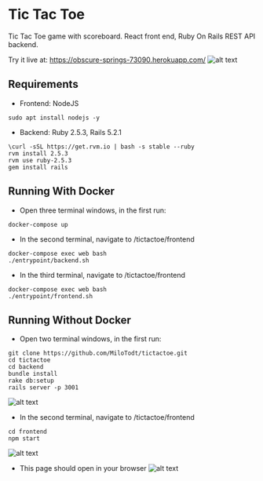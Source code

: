 # Tic Tac Toe

Tic Tac Toe game with scoreboard. 
React front end, Ruby On Rails REST API backend.

Try it live at: https://obscure-springs-73090.herokuapp.com/
![alt text](https://i.imgur.com/ymupNbC.png "Website")

## Requirements

* Frontend: NodeJS
```
sudo apt install nodejs -y
```

* Backend: Ruby 2.5.3, Rails 5.2.1

```
\curl -sSL https://get.rvm.io | bash -s stable --ruby
rvm install 2.5.3
rvm use ruby-2.5.3
gem install rails
```

## Running With Docker
* Open three terminal windows, in the first run:
```
docker-compose up
```

* In the second terminal, navigate to /tictactoe/frontend
```
docker-compose exec web bash
./entrypoint/backend.sh
```

* In the third terminal, navigate to /tictactoe/frontend
```
docker-compose exec web bash
./entrypoint/frontend.sh
```

## Running Without Docker
* Open two terminal windows, in the first run:
```
git clone https://github.com/MiloTodt/tictactoe.git
cd tictactoe
cd backend
bundle install
rake db:setup
rails server -p 3001
```
![alt text](https://i.imgur.com/gSktGvX.png "Back")

* In the second terminal, navigate to /tictactoe/frontend
```
cd frontend
npm start
```
![alt text](https://i.imgur.com/Y3v6UwB.png "Front")

* This page should open in your browser
![alt text](https://i.imgur.com/ymupNbC.png "Website")
